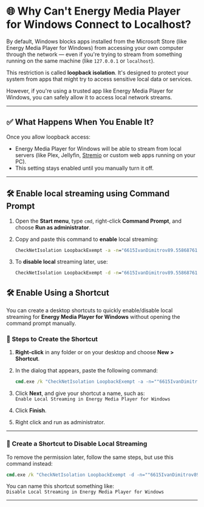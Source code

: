 # 🌐 Why Can't Energy Media Player for Windows Connect to Localhost?

By default, Windows blocks apps installed from the Microsoft Store (like Energy Media Player for Windows) from accessing your own computer through the network — even if you're trying to stream from something running on the same machine (like `127.0.0.1` or `localhost`).

This restriction is called **loopback isolation**. It's designed to protect your system from apps that might try to access sensitive local data or services.

However, if you're using a trusted app like Energy Media Player for Windows, you can safely allow it to access local network streams.

---

## ✅ What Happens When You Enable It?

Once you allow loopback access:
- Energy Media Player for Windows will be able to stream from local servers (like Plex, Jellyfin, [Stremio](https://github.com/IDimitrovDev/Energy-Media-Player/blob/master/Add%20as%20external%20media%20player%20in%20Stremio.md) or custom web apps running on your PC).
- This setting stays enabled until you manually turn it off.

---
## 🛠 Enable local streaming using Command Prompt

1. Open the **Start menu**, type `cmd`, right-click **Command Prompt**, and choose **Run as administrator**.
2. Copy and paste this command to **enable** local streaming:

   ```cmd
   CheckNetIsolation LoopbackExempt -a -n="6615IvanDimitrov89.5586876157212_1gdjqnh0agk8c"
   ```
3. To **disable local** streaming later, use:

    ```cmd
    CheckNetIsolation LoopbackExempt -d -n="6615IvanDimitrov89.5586876157212_1gdjqnh0agk8c"
    ```

## 🛠 Enable Using a Shortcut

You can create a desktop shortcuts to quickly enable/disable local streaming for **Energy Media Player for Windows** without opening the command prompt manually.

### 🔧 Steps to Create the Shortcut

1. **Right-click** in any folder or on your desktop and choose **New > Shortcut**.
2. In the dialog that appears, paste the following command:

   ```cmd
   cmd.exe /k "CheckNetIsolation LoopbackExempt -a -n=""6615IvanDimitrov89.5586876157212_1gdjqnh0agk8c"""
   ```

3. Click **Next**, and give your shortcut a name, such as:  
   `Enable Local Streaming in Energy Media Player for Windows`
4. Click **Finish**.
5. Right click and run as administrator.

---

### 🧯 Create a Shortcut to Disable Local Streaming

To remove the permission later, follow the same steps, but use this command instead:

```cmd
cmd.exe /k "CheckNetIsolation LoopbackExempt -d -n=""6615IvanDimitrov89.5586876157212_1gdjqnh0agk8c"""
```

You can name this shortcut something like:  
`Disable Local Streaming in Energy Media Player for Windows`

---

